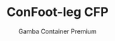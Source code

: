 ---
title: "ConFoot-leg CFP"
subtitle: "Gamba Container Premium"
mainImage: "/images/products/confoot-leg-cfp-main.jpg"
gallery:
  - "/images/products/confoot-leg-cfp-1.jpg"
  - "/images/products/confoot-leg-cfp-2.jpg"
  - "/images/products/confoot-leg-cfp-3.jpg"
shortDescription: "ConFoot-leg CFP è la nostra soluzione premium per gambe di container, caratterizzata da capacità migliorate per operazioni di container specializzate."
technicalDescription: "Il ConFoot-leg CFP incorpora materiali avanzati e caratteristiche di design per prestazioni superiori in ambienti difficili e applicazioni specializzate."
videoID: "da7h7VgJHgs"
specifications:
  - name: "Peso"
    value: "26 kg"
  - name: "Capacità di carico"
    value: "36 tonnellate"
  - name: "Dimensioni"
    value: "48 × 32 × 28 cm"
  - name: "Materiale"
    value: "Acciaio legato di alta qualità"
  - name: "Intervallo di altezza"
    value: "1,043 mm a 1,448 mm"
price: "3.600 EUR"
priceVAT: "4.356 EUR"
pricingNotes: "Pacchetto di assistenza premium disponibile. Contatta il nostro team commerciale per ulteriori dettagli."
buyLink: "/contact"
howToUse: |
  1. Posiziona la gamba CFP sull'incastro d'angolo del container
  2. Attiva il meccanismo di bloccaggio avanzato
  3. Regola l'altezza, se necessario, utilizzando il sistema di regolazione integrato
  4. Ripeti per tutti gli angoli necessari
  5. Esegui un controllo della stabilità prima di procedere
benefits:
  - title: "Stabilità migliorata"
    description: "Il design superiore garantisce una stabilità eccezionale anche su superfici irregolari"
  - title: "Regolabilità dell'altezza"
    description: "Il sistema di regolazione integrato consente una messa a punto precisa dell'altezza del container"
  - title: "Estrema durata"
    description: "Costruito con materiali premium per una durata estesa anche in condizioni difficili"
  - title: "Applicazioni specializzate"
    description: "Ideale per operazioni di container specializzate che richiedono un posizionamento preciso"
  - title: "Caratteristiche di sicurezza avanzate"
    description: "Incorpora meccanismi di sicurezza aggiuntivi per prevenire lo slittamento e garantire una movimentazione sicura del container"
  - title: "Prestazioni premium"
    description: "Progettato per superare gli standard industriali in termini di capacità di carico e affidabilità operativa"
articleContent: |
  ## Cos'è il ConFoot-leg CFP?

  ConFoot-leg CFP è la nostra soluzione premium per gambe di container, progettata per operazioni di container specializzate e ambienti sfidanti. Costruito con materiali avanzati e ingegneria innovativa, il modello CFP offre capacità migliorate rispetto alle nostre soluzioni standard per gambe di container, garantendo prestazioni superiori per applicazioni esigenti. Il design premium lo rende particolarmente adatto per industrie in cui precisione, affidabilità e durata sono prioritarie.

  ## Come funziona

  Il ConFoot-leg CFP funziona secondo gli stessi principi fondamentali delle nostre gambe di container standard, ma incorpora caratteristiche avanzate per prestazioni superiori. Le gambe si fissano saldamente agli incastri angolari del container grazie al nostro meccanismo di bloccaggio potenziato, che garantisce una stabilità eccezionale anche su superfici irregolari. Il sistema di regolazione integrato consente un posizionamento preciso, rendendolo ideale per operazioni logistiche specializzate dove la precisione è fondamentale.

  ## Funzionamento del ConFoot-leg CFP

  ### Meccanismo Avanzato

  Il ConFoot-leg CFP utilizza un sofisticato sistema di fissaggio e supporto che rappresenta il culmine della tecnologia per la movimentazione dei container. Ogni gamba è dotata di un meccanismo di bloccaggio ingegnerizzato con precisione, che crea una connessione eccezionalmente sicura agli incastri angolari del container. Costruito in acciaio legato di alta qualità, il CFP offre forza e durata superiori, mantenendo un peso gestibile di 26 kg per unità.

  Ciò che distingue veramente il CFP è il suo sistema integrato di regolazione dell'altezza, che consente una messa a punto del posizionamento del container con una precisione millimetrica. Questa caratteristica è particolarmente preziosa nelle applicazioni specializzate dove l'allineamento esatto è fondamentale. Le gambe possono essere regolate in un intervallo da 1,043 mm a 1,448 mm, offrendo flessibilità per diverse esigenze operative.

  ### Vantaggi del Meccanismo Avanzato

  1. **Stabilità Superiore**: Il design migliorato garantisce una stabilità eccezionale anche su superfici difficili, riducendo il rischio di slittamento o ribaltamento.
  2. **Posizionamento Preciso**: Il sistema di regolazione integrato consente un posizionamento esatto del container, fondamentale per operazioni di produzione e logistica specializzate.
  3. **Capacità di Carico Potenziata**: Con una capacità di 36 tonnellate, il CFP supera i requisiti standard, rendendolo adatto a container specializzati più pesanti.
  4. **Durata Operativa Estesa**: I materiali e la costruzione di qualità premium garantiscono una lunga durata anche in condizioni operative estreme.

  Il meccanismo avanzato del ConFoot-leg CFP rappresenta il nostro impegno nell'innovazione e nell'eccellenza delle soluzioni per la movimentazione dei container, offrendo prestazioni ineguagliabili per le applicazioni più esigenti.

  ## Applicazioni del ConFoot-leg CFP

  ### Produzione Specializzata
  In ambienti di produzione specializzata, il ConFoot-leg CFP eccelle offrendo la precisione e la stabilità richieste per processi produttivi critici. La capacità di posizionare i container con esattezza garantisce un'integrazione perfetta con le linee di produzione e le apparecchiature. Questa precisione è particolarmente preziosa in settori come l'elettronica, l'aerospaziale e l'industria automobilistica, dove l'allineamento dei componenti e le tolleranze produttive sono misurati in millimetri.

  ### Ambienti Difficili
  Il ConFoot-leg CFP è progettato specificamente per l'impiego in ambienti difficili, dove le gambe standard per container non sarebbero sufficienti. La sua costruzione robusta lo rende ideale per operazioni offshore, condizioni meteorologiche estreme e contesti industriali con condizioni chimiche o fisiche aggressive. La costruzione in acciaio legato premium resiste alla corrosione, agli impatti e alla fatica strutturale, garantendo prestazioni affidabili dove apparecchiature inferiori verrebbero meno.

  ### Gestione di Carichi di Alto Valore
  Durante il trasporto e lo stoccaggio di merci di alto valore o sensibili, la stabilità e la sicurezza migliorate fornite dal CFP sono inestimabili. Le capacità di posizionamento preciso e la distribuzione superiore del carico riducono al minimo il rischio di spostamenti o danni durante le operazioni di movimentazione. Questo rende il CFP la scelta preferita per industrie che trattano apparecchiature delicate, merci di lusso o oggetti irrimpiazzabili, dove il costo del danno supera di gran lunga l'investimento in attrezzature di movimentazione premium.

  ## Vantaggi e Limitazioni

  #### Vantaggi

  Il ConFoot-leg CFP offre vantaggi eccezionali per operazioni di container specializzate. La sua costruzione premium garantisce una durata superiore in ambienti difficili, prolungando significativamente la vita operativa e riducendo i costi di sostituzione. Il sistema integrato di regolazione dell'altezza permette un posizionamento preciso del container, fondamentale per applicazioni di produzione e logistica specializzate. Con una capacità di carico potenziata di 36 tonnellate, supera gli standard del settore e può ospitare container specializzati più pesanti. Le caratteristiche avanzate di stabilità assicurano una movimentazione sicura anche su superfici non uniformi, riducendo il rischio di incidenti e danni. Inoltre, la compatibilità del CFP con sistemi automatizzati lo rende al passo coi tempi rispetto alle evoluzioni delle operazioni logistiche.

  #### Limitazioni

  Nonostante le sue capacità superiori, il ConFoot-leg CFP presenta alcune limitazioni da considerare. Le caratteristiche premium comportano un investimento iniziale più elevato rispetto alle gambe standard per container, che potrebbe non essere giustificato per operazioni di container di routine. Con un peso di 26 kg per unità, il CFP è leggermente più pesante dei modelli standard, richiedendo potenzialmente ulteriori considerazioni per la movimentazione. Le funzionalità avanzate richiedono anche una formazione più completa per gli operatori, al fine di sfruttare appieno le capacità del sistema. Questi fattori devono essere attentamente valutati in base ai requisiti operativi quando si prende in considerazione il CFP per applicazioni specifiche.

  ## Sviluppi Futuri

  ### Ricerca in Corso
  Il nostro team di ricerca e sviluppo lavora continuamente per migliorare le capacità del ConFoot-leg CFP. Le ricerche attuali si concentrano sull'incorporazione di materiali compositi avanzati per ottimizzare ulteriormente il rapporto resistenza-peso, riducendo potenzialmente il peso pur mantenendo o migliorando la capacità di carico. Stiamo inoltre esplorando tecnologie di rilevamento intelligenti che potrebbero monitorare, in tempo reale, sollecitazioni, distribuzione del carico e integrità strutturale, fornendo dati preziosi per la manutenzione preventiva e la sicurezza operativa.

  ### Caratteristiche della Prossima Generazione
  La prossima generazione del ConFoot-leg CFP includerà probabilmente capacità digitali integrate per un'integrazione senza soluzione di continuità con i sistemi dell'Industria 4.0. Le funzionalità in sviluppo comprendono il tracciamento RFID, capacità di monitoraggio remoto e compatibilità con i sistemi di gestione dei magazzini. Inoltre, stiamo esplorando meccanismi di regolazione automatica che potrebbero ulteriormente aumentare la precisione e ridurre il carico di lavoro degli operatori. Questi progressi garantiranno che il CFP continui a soddisfare le esigenze in evoluzione delle operazioni di container specializzate in un contesto industriale sempre più digitale e automatizzato.

  Questi sviluppi in corso riflettono il nostro impegno nell'innovazione e nell'eccellenza delle soluzioni per la movimentazione dei container, garantendo che il ConFoot-leg CFP rimanga all'avanguardia della tecnologia per la movimentazione specializzata dei container.
---